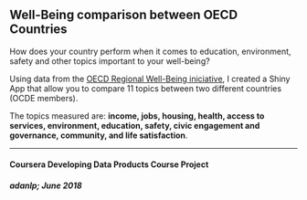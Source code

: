 ## Well-Being comparison between OECD Countries

How does your country perform when it comes to education, environment, safety and other topics important to your well-being?

Using data from the [OECD Regional Well-Being iniciative](https://www.oecdregionalwellbeing.org/), I created a Shiny App that allow you to compare 11 topics between two different countries (OCDE members).

The topics measured are: **income, jobs, housing, health, access to services, environment, education, safety, civic engagement and governance, community, and life satisfaction**.

---
#### Coursera Developing Data Products Course Project
##### *adanlp; June 2018*

